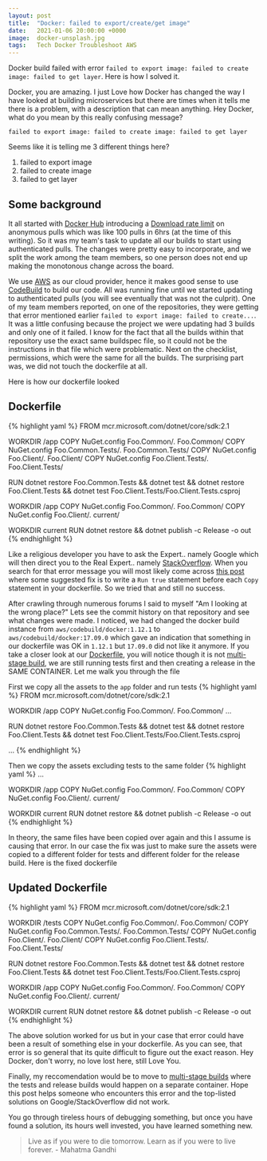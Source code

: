 ```yaml
---
layout: post
title:  "Docker: failed to export/create/get image"
date:   2021-01-06 20:00:00 +0000
image:  docker-unsplash.jpg
tags:   Tech Docker Troubleshoot AWS
---
```


Docker build failed with error `failed to export image: failed to create image: failed to get layer`. Here is how I solved it.

Docker, you are amazing. I just Love how Docker has changed the way I have looked at building microservices but there are times when it tells me there is a problem, with a description that can mean anything. Hey Docker, what do you mean by this really confusing message? 

```
failed to export image: failed to create image: failed to get layer
```

Seems like it is telling me 3 different things here?
1. failed to export image
2. failed to create image
3. failed to get layer

## Some background

It all started with [Docker Hub](https://hub.docker.com) introducing a [Download rate limit](https://docs.docker.com/docker-hub/download-rate-limit/) on anonymous pulls which was like 100 pulls in 6hrs (at the time of this writing). So it was my team's task to update all our builds to start using authenticated pulls. The changes were pretty easy to incorporate, and we split the work among the team members, so one person does not end up making the monotonous change across the board.

We use [AWS](https://aws.amazon.com/) as our cloud provider, hence it makes good sense to use [CodeBuild](https://aws.amazon.com/codebuild/) to build our code. All was running fine until we started updating to authenticated pulls (you will see eventually that was not the culprit). One of my team members reported, on one of the repositories, they were getting that error mentioned earlier `failed to export image: failed to create...`. It was a little confusing because the project we were updating had 3 builds and only one of it failed. I know for the fact that all the builds within that repository use the exact same buildspec file, so it could not be the instructions in that file which were problematic. Next on the checklist, permissions, which were the same for all the builds. The surprising part was, we did not touch the dockerfile at all.

Here is how our dockerfile looked

## Dockerfile
{% highlight yaml %}
FROM mcr.microsoft.com/dotnet/core/sdk:2.1

WORKDIR /app
COPY NuGet.config Foo.Common/. Foo.Common/
COPY NuGet.config Foo.Common.Tests/. Foo.Common.Tests/
COPY NuGet.config Foo.Client/. Foo.Client/
COPY NuGet.config Foo.Client.Tests/. Foo.Client.Tests/

RUN dotnet restore Foo.Common.Tests && dotnet test && dotnet restore Foo.Client.Tests && dotnet test Foo.Client.Tests/Foo.Client.Tests.csproj

WORKDIR /app
COPY NuGet.config Foo.Common/. Foo.Common/
COPY NuGet.config Foo.Client/. current/

WORKDIR current
RUN dotnet restore && dotnet publish -c Release -o out
{% endhighlight %}

Like a religious developer you have to ask the Expert.. namely Google which will then direct you to the Real Expert.. namely [StackOverflow](https://stackoverflow.com/). When you search for that error message you will most likely come across [this post](https://stackoverflow.com/questions/51115856/docker-failed-to-export-image-failed-to-create-image-failed-to-get-layer) where some suggested fix is to write a `Run true` statement before each `Copy` statement in your dockerfile. So we tried that and still no success. 

After crawling through numerous forums I said to myself "Am I looking at the wrong place?" Lets see the commit history on that repository and see what changes were made. I noticed, we had changed the docker build instance from `aws/codebuild/docker:1.12.1` to `aws/codebuild/docker:17.09.0` which gave an indication that something in our dockerfile was OK in `1.12.1` but `17.09.0` did not like it anymore. If you take a closer look at our [Dockerfile](#dockerfile), you will notice though it is not [multi-stage build](https://docs.docker.com/develop/develop-images/multistage-build/), we are still running tests first and then creating a release in the SAME CONTAINER. Let me walk you through the file

First we copy all the assets to the `app` folder and run tests
{% highlight yaml %}
FROM mcr.microsoft.com/dotnet/core/sdk:2.1

WORKDIR /app
COPY NuGet.config Foo.Common/. Foo.Common/
...

RUN dotnet restore Foo.Common.Tests && dotnet test && dotnet restore Foo.Client.Tests && dotnet test Foo.Client.Tests/Foo.Client.Tests.csproj

...
{% endhighlight %}

Then we copy the assets excluding tests to the same folder
{% highlight yaml %}
...

WORKDIR /app
COPY NuGet.config Foo.Common/. Foo.Common/
COPY NuGet.config Foo.Client/. current/

WORKDIR current
RUN dotnet restore && dotnet publish -c Release -o out
{% endhighlight %}

In theory, the same files have been copied over again and this I assume is causing that error. In our case the fix was just to make sure the assets were copied to a different folder for tests and different folder for the release build. Here is the fixed dockerfile

## Updated Dockerfile

{% highlight yaml %}
FROM mcr.microsoft.com/dotnet/core/sdk:2.1

WORKDIR /tests
COPY NuGet.config Foo.Common/. Foo.Common/
COPY NuGet.config Foo.Common.Tests/. Foo.Common.Tests/
COPY NuGet.config Foo.Client/. Foo.Client/
COPY NuGet.config Foo.Client.Tests/. Foo.Client.Tests/

RUN dotnet restore Foo.Common.Tests && dotnet test && dotnet restore Foo.Client.Tests && dotnet test Foo.Client.Tests/Foo.Client.Tests.csproj

WORKDIR /app
COPY NuGet.config Foo.Common/. Foo.Common/
COPY NuGet.config Foo.Client/. current/

WORKDIR current
RUN dotnet restore && dotnet publish -c Release -o out
{% endhighlight %}

The above solution worked for us but in your case that error could have been a result of something else in your dockerfile. As you can see, that error is so general that its quite difficult to figure out the exact reason. Hey Docker, don't worry, no love lost here, still Love You.

Finally, my reccomendation would be to move to [multi-stage builds](https://docs.docker.com/develop/develop-images/multistage-build/) where the tests and release builds would happen on a separate container. Hope this post helps someone who encounters this error and the top-listed solutions on Google/StackOverflow did not work. 

You go through tireless hours of debugging something, but once you have found a solution, its hours well invested, you have learned something new.

> Live as if you were to die tomorrow. Learn as if you were to live forever. - Mahatma Gandhi


